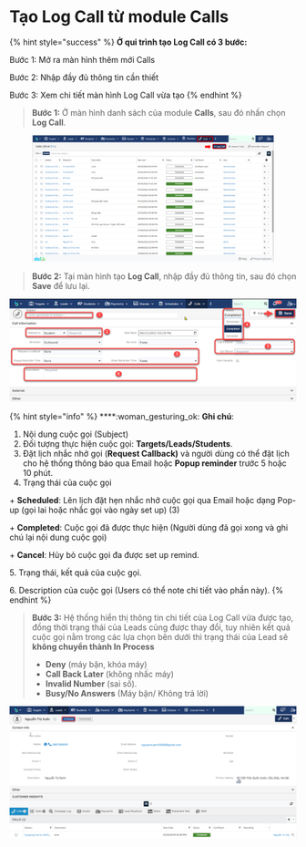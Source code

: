 # Tạo Log Call từ module Calls

{% hint style="success" %}
**Ở qui trình tạo Log Call có 3 bước:**

Bước 1: Mở ra màn hình thêm mới Calls

Bước 2: Nhập đầy đủ thông tin cần thiết

Bước 3: Xem chi tiết màn hình Log Call vừa tạo
{% endhint %}

> **Bước 1:** Ở màn hình danh sách của module **Calls**, sau đó nhấn chọn **Log Call**.

<figure><img src="../../../.gitbook/assets/image (7).png" alt=""><figcaption></figcaption></figure>

> **Bước 2:** Tại màn hình tạo **Log Call**, nhập đầy đủ thông tin, sau đó chọn **Save** để lưu lại.

![](../../../.gitbook/assets/TaoCall2.png)

{% hint style="info" %}
****:woman\_gesturing\_ok: **Ghi chú**:

1. Nội dung cuộc gọi (Subject)
2. Đối tượng thực hiện cuộc gọi: **Targets/Leads/Students**.
3. Đặt lịch nhắc nhở gọi (**Request Callback)** và người dùng có thể đặt lịch cho hệ thống thông báo qua Email hoặc **Popup reminder** trước 5 hoặc 10 phút.
4. Trạng thái của cuộc gọi&#x20;

\+ **Scheduled**: Lên lịch đặt hẹn nhắc nhở cuộc gọi qua Email hoặc dạng Pop-up (gọi lai hoặc nhắc gọi vào ngày set up) (3)

\+ **Completed**: Cuộc gọi đã được thực hiện (Người dùng đã gọi xong và ghi chú lại nội dung cuộc gọi)

\+ **Cancel**: Hủy bỏ cuộc gọi đa được set up remind.

5\. Trạng thái, kết quả của cuộc gọi.

6\. Description của cuộc gọi (Users có thể note chi tiết vào phần này).
{% endhint %}

> **Bước 3:** Hệ thống hiển thị thông tin chi tiết của Log Call vừa được tạo, đồng thời trạng thái của Leads củng được thay đổi, tuy nhiên kết quả cuộc gọi nằm trong các lựa chọn bên dưới thì trạng thái của Lead sẽ **không chuyển thành In Process**
>
> * **Deny** (máy bận, khóa máy)
> * **Call Back Later** (không nhấc máy)
> * **Invalid Number** (sai số).
> * **Busy/No Answers** (Máy bận/ Không trả lời)

![](<../../../.gitbook/assets/image (5) (1) (1).png>)
